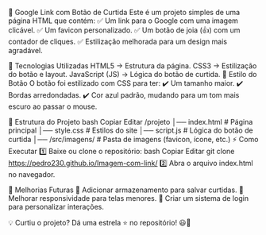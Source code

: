 📌 Google Link com Botão de Curtida
Este é um projeto simples de uma página HTML que contém:
✅ Um link para o Google com uma imagem clicável.
✅ Um favicon personalizado.
✅ Um botão de joia (👍) com um contador de cliques.
✅ Estilização melhorada para um design mais agradável.

🚀 Tecnologias Utilizadas
HTML5 → Estrutura da página.
CSS3 → Estilização do botão e layout.
JavaScript (JS) → Lógica do botão de curtida.
🎨 Estilo do Botão
O botão foi estilizado com CSS para ter:
✔️ Um tamanho maior.
✔️ Bordas arredondadas.
✔️ Cor azul padrão, mudando para um tom mais escuro ao passar o mouse.

📂 Estrutura do Projeto
bash
Copiar
Editar
/projeto
│── index.html        # Página principal
│── style.css         # Estilos do site
│── script.js         # Lógica do botão de curtida
│── /src/imagens/     # Pasta de imagens (favicon, ícone, etc.)
⚡ Como Executar
1️⃣ Baixe ou clone o repositório:
bash
Copiar
Editar
git clone https://pedro230.github.io/Imagem-com-link/
2️⃣ Abra o arquivo index.html no navegador.

📌 Melhorias Futuras
🔹 Adicionar armazenamento para salvar curtidas.
🔹 Melhorar responsividade para telas menores.
🔹 Criar um sistema de login para personalizar interações.

💡 Curtiu o projeto? Dá uma estrela ⭐ no repositório! 😃🚀

